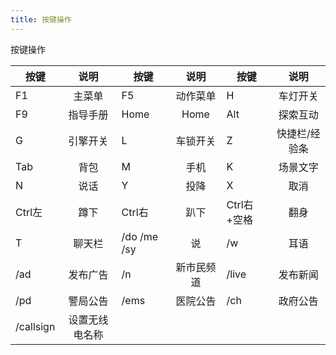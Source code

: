 ```yaml
---
title: 按键操作
---
```


按键操作

| 按键      |      说明      | 按键          |    说明    | 按键        |     说明      |
| --------- | :------------: | ------------- | :--------: | ----------- | :-----------: |
| F1        |     主菜单     | F5            |  动作菜单  | H           |   车灯开关    |
| F9        |    指导手册    | Home          |    Home    | Alt         |   探索互动    |
| G         |    引擎开关    | L             |  车锁开关  | Z           | 快捷栏/经验条 |
| Tab       |      背包      | M             |    手机    | K           |   场景文字    |
| N         |      说话      | Y             |    投降    | X           |     取消      |
| Ctrl左    |      蹲下      | Ctrl右        |    趴下    | Ctrl右+空格 |     翻身      |
| T         |     聊天栏     | /do /me /sy |     说     | /w          |     耳语      |
| /ad       |    发布广告    | /n            | 新市民频道 | /live       |   发布新闻    |
| /pd       |    警局公告    | /ems          |  医院公告  | /ch         |   政府公告    |
| /callsign | 设置无线电名称 |
